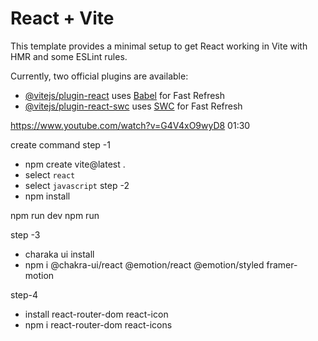 # React + Vite

This template provides a minimal setup to get React working in Vite with HMR and some ESLint rules.

Currently, two official plugins are available:

- [@vitejs/plugin-react](https://github.com/vitejs/vite-plugin-react/blob/main/packages/plugin-react/README.md) uses [Babel](https://babeljs.io/) for Fast Refresh
- [@vitejs/plugin-react-swc](https://github.com/vitejs/vite-plugin-react-swc) uses [SWC](https://swc.rs/) for Fast Refresh

https://www.youtube.com/watch?v=G4V4xO9wyD8
01:30

create command 
 step -1
  * npm create vite@latest .
  * select `react`
  * select `javascript`
step -2
  * npm install

npm run dev
npm run

step -3 
  * charaka ui install
  * npm i @chakra-ui/react @emotion/react @emotion/styled framer-motion

step-4 
  * install react-router-dom react-icon
  * npm i react-router-dom react-icons